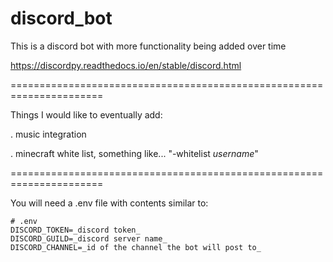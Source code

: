 # discord_bot
This is a discord bot with more functionality being added over time

https://discordpy.readthedocs.io/en/stable/discord.html

======================================================================

Things I would like to eventually add:

. music integration

. minecraft white list, something like... "-whitelist _username_"


======================================================================

You will need a .env file with contents similar to:

```
# .env
DISCORD_TOKEN=_discord token_
DISCORD_GUILD=_discord server name_
DISCORD_CHANNEL=_id of the channel the bot will post to_
```
